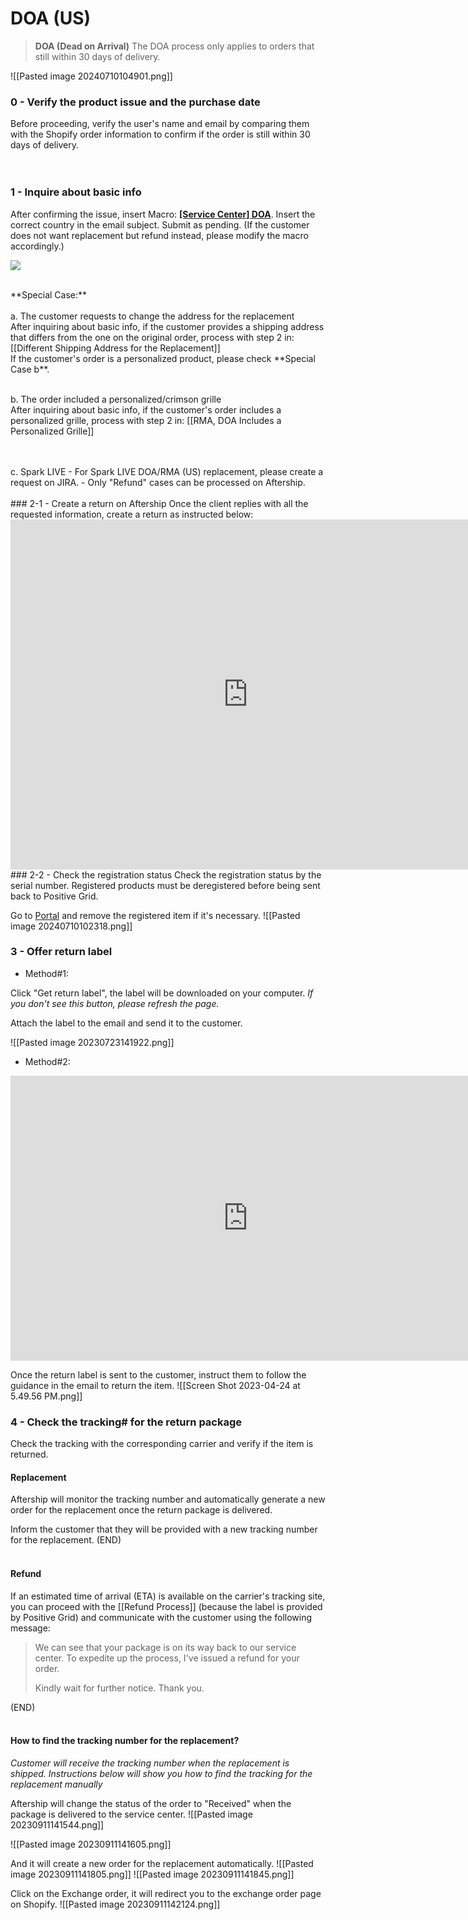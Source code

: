 # DOA (US)

> **DOA (Dead on Arrival)**
> The DOA process only applies to orders that still within 30 days of delivery.

![[Pasted image 20240710104901.png]]

### 0 - Verify the product issue and the purchase date
Before proceeding, verify the user's name and email by comparing them with the Shopify order information to confirm if the order is still within 30 days of delivery.
<br>
<br>
<br>
### 1 - Inquire about basic info
After confirming the issue, insert Macro: **<u>[Service Center] DOA</u>**. 
Insert the correct country in the email subject. Submit as pending. (If the customer does not want replacement but refund instead, please modify the macro accordingly.)
   
![](https://lh6.googleusercontent.com/VWCN-i96sVs83WirSHbHUjLjE6IOMz_tEljtrtdN49Ku8VgFigOz_cE275qTC8_QTIU9UGzaP7dcyckopW74_JvDJBtfRRslCj1bil2P88Nod7buknQFs2nb2X5TB6VDXC0yx4HM3fVDeKj77K7VTp5_n4rGYeEgkfydUqVHygX-yywoKsjY20Ci_z1w)

<br>
 **Special Case:**
 <br>
 <br>
 a. The customer requests to change the address for the replacement
 <br>
After inquiring about basic info, if the customer provides a shipping address that differs from the one on the original order, process with step 2 in: [[Different Shipping Address for the Replacement]]

<br>
If the customer's order is a personalized product, please check **Special Case b**.
<br>
<br>

 b. The order included a personalized/crimson grille
 <br>
After inquiring about basic info, if the customer's order includes a personalized grille, process with step 2 in: [[RMA, DOA Includes a Personalized Grille]]

<br>
<br>
c. Spark LIVE
- For Spark LIVE DOA/RMA (US) replacement, please create a request on JIRA.
- Only "Refund" cases can be processed on Aftership.
<br>
<br>
### 2-1 - Create a return on Aftership
Once the client replies with all the requested information, create a return as instructed below:
<iframe src="https://docs.google.com/presentation/d/e/2PACX-1vQ3Nvhf-NB8uydO3u-8-iXva9A48PbK1KLtv8HtoIg1T87MxTw33AXtGn1v_YJ_FyExsZRwLQdQ6DF3/embed?start=false&loop=false" frameborder="0" width="760" height="560" allowfullscreen="true" mozallowfullscreen="true" webkitallowfullscreen="true"></iframe>
<br>
### 2-2 - Check the registration status
Check the registration status by the serial number. Registered products must be deregistered before being sent back to Positive Grid.

Go to [Portal](https://portal.positivegrid.com/warranty/search-warranty-period) and remove the registered item if it's necessary.
![[Pasted image 20240710102318.png]]

### 3 - Offer return label

- Method#1:

Click "Get return label", the label will be downloaded on your computer.
*If you don't see this button, please refresh the page.*

Attach the label to the email and send it to the customer.

![[Pasted image 20230723141922.png]]


- Method#2:
<iframe src="https://docs.google.com/presentation/d/e/2PACX-1vQs3QqZKzBN0o5ipV_h_uIw4eBwK-XNbrj_6iTlMcildrtbDwsA2egFFqC7HB3QwTvN3DW-MHCIRhek/embed?start=false" frameborder="0" width="760" height="456" allowfullscreen="true" mozallowfullscreen="true" webkitallowfullscreen="true"></iframe>

Once the return label is sent to the customer, instruct them to follow the guidance in the email to return the item.
![[Screen Shot 2023-04-24 at 5.49.56 PM.png]]

### 4 - Check the tracking# for the return package
Check the tracking with the corresponding carrier and verify if the item is returned.

#### Replacement

Aftership will monitor the tracking number and automatically generate a new order for the replacement once the return package is delivered.

Inform the customer that they will be provided with a new tracking number for the replacement. (END)
<br>
<br>
#### Refund
If an estimated time of arrival (ETA) is available on the carrier's tracking site, you can proceed with the [[Refund Process]]  (because the label is provided by Positive Grid) and communicate with the customer using the following message:

> We can see that your package is on its way back to our service center. To expedite up the process, I've issued a refund for your order.
> 
> Kindly wait for further notice. Thank you.

(END)
<br>
<br>
#### How to find the tracking number for the replacement?
*Customer will receive the tracking number when the replacement is shipped. Instructions below will show you how to find the tracking for the replacement manually*

Aftership will change the status of the order to "Received" when the package is delivered to the service center.
![[Pasted image 20230911141544.png]]

![[Pasted image 20230911141605.png]]

And it will create a new order for the replacement automatically.
![[Pasted image 20230911141805.png]]
![[Pasted image 20230911141845.png]]

Click on the Exchange order, it will redirect you to the exchange order page on Shopify.
![[Pasted image 20230911142124.png]]